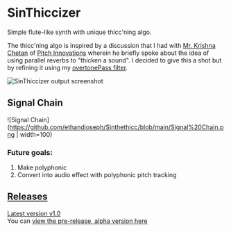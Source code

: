 # SinThiccizer
 Simple flute-like synth with unique thicc'ning algo.

 The thicc'ning algo is inspired by a discussion that I had with [Mr. Krishna Chetan](https://www.linkedin.com/in/krishna-chetan-t-r-8b0a2a66/) of [Pitch Innovations](https://www.pitchinnovations.com/) wherein he briefly spoke about the idea of using parallel reverbs to "thicken a sound".
 I decided to give this a shot but by refining it using my [overtonePass filter](https://github.com/ethandjoseph/Overtone-Pass-Filter).

![SinThiccizer output screenshot](https://github.com/ethandjoseph/SinThiccizer/blob/main/testBed%20screenshot.png)

## Signal Chain
![Signal Chain](https://github.com/ethandjoseph/Sinthethicc/blob/main/Signal%20Chain.png | width=100)

### Future goals:
1. Make polyphonic
2. Convert into audio effect with polyphonic pitch tracking

## [Releases](https://github.com/ethandjoseph/SinThiccizer/releases)
[Latest version v1.0](https://github.com/ethandjoseph/SinThiccizer/releases/tag/v1.0) <br>
You can [view the pre-release, alpha version here](https://github.com/ethandjoseph/SinThiccizer/tree/alpha)
